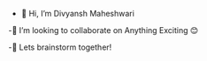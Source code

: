 - 👋 Hi, I’m Divyansh Maheshwari

-👯 I’m looking to collaborate on Anything Exciting 😊

-💬 Lets brainstorm together!
